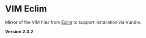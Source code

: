 # VIM Eclim

Mirror of the VIM files from [Eclim](https://github.com/ervandew/eclim) to support installation via Vundle.

**Version 2.3.2**
